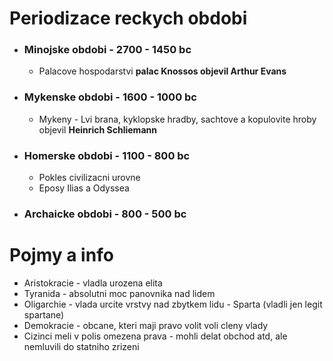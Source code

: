 # Periodizace reckych obdobi

- ### Minojske obdobi - 2700 - 1450 bc

  - Palacove hospodarstvi **palac Knossos objevil Arthur Evans**

- ### Mykenske obdobi - 1600 - 1000 bc

  - Mykeny - Lvi brana, kyklopske hradby, sachtove a kopulovite hroby objevil **Heinrich Schliemann**

- ### Homerske obdobi - 1100 - 800 bc

  - Pokles civilizacni urovne
  - Eposy Ilias a Odyssea 

- ### Archaicke obdobi - 800 - 500 bc



# Pojmy a info

- Aristokracie - vladla urozena elita
- Tyranida - absolutni moc panovnika nad lidem
- Oligarchie - vlada urcite vrstvy nad zbytkem lidu - Sparta (vladli jen legit spartane)
- Demokracie - obcane, kteri maji pravo volit voli cleny vlady
- Cizinci meli v polis omezena prava - mohli delat obchod atd, ale nemluvili do statniho zrizeni